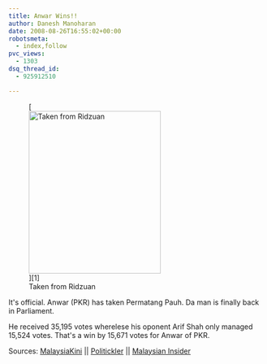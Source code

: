 ```yaml
---
title: Anwar Wins!!
author: Danesh Manoharan
date: 2008-08-26T16:55:02+00:00
robotsmeta:
  - index,follow
pvc_views:
  - 1303
dsq_thread_id:
  - 925912510

---
```

<figure id="attachment_850" aria-describedby="caption-attachment-850" style="width: 260px" class="wp-caption alignnone">[<img loading="lazy" class="size-medium wp-image-850" title="anwar_ibrahim" src="/wp-content/uploads/2008/08/anwar_ibrahim.jpg" alt="Taken from Ridzuan" width="260" height="320" />][1]<figcaption id="caption-attachment-850" class="wp-caption-text">Taken from Ridzuan</figcaption></figure>

It's official. Anwar (PKR) has taken Permatang Pauh. Da man is finally back in Parliament.

He received 35,195 votes wherelese his oponent Arif Shah only managed 15,524 votes. That's a win by 15,671 votes for Anwar of PKR.

Sources: [MalaysiaKini][2] || [Politickler][3] || [Malaysian Insider][4]

 [1]: http://ridzuan1706.wordpress.com/
 [2]: http://www1.malaysiakini.com/news/88579
 [3]: http://politickler.com/
 [4]: http://m.themalaysianinsider.com